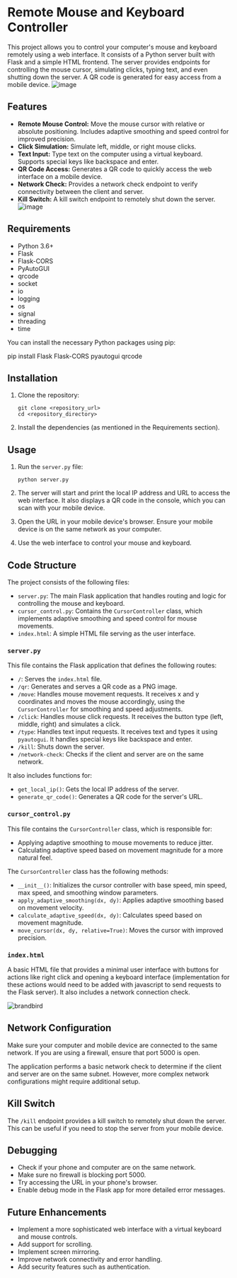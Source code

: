 # Remote Mouse and Keyboard Controller

This project allows you to control your computer's mouse and keyboard remotely using a web interface.  It consists of a Python server built with Flask and a simple HTML frontend.  The server provides endpoints for controlling the mouse cursor, simulating clicks, typing text, and even shutting down the server.  A QR code is generated for easy access from a mobile device.
![image](https://github.com/user-attachments/assets/090af24e-e630-4dc3-a583-dab0c4c23105)



## Features

*   **Remote Mouse Control:** Move the mouse cursor with relative or absolute positioning. Includes adaptive smoothing and speed control for improved precision.
*   **Click Simulation:** Simulate left, middle, or right mouse clicks.
*   **Text Input:** Type text on the computer using a virtual keyboard. Supports special keys like backspace and enter.
*   **QR Code Access:**  Generates a QR code to quickly access the web interface on a mobile device.
*   **Network Check:** Provides a network check endpoint to verify connectivity between the client and server.
*   **Kill Switch:** A kill switch endpoint to remotely shut down the server.
  ![image](https://github.com/user-attachments/assets/73585eb1-50a3-4b14-87b2-f76c67b04f13)


## Requirements

*   Python 3.6+
*   Flask
*   Flask-CORS
*   PyAutoGUI
*   qrcode
*   socket
*   io
*   logging
*   os
*   signal
*   threading
*   time

You can install the necessary Python packages using pip:

pip install Flask Flask-CORS pyautogui qrcode


## Installation

1.  Clone the repository:

    ```
    git clone <repository_url>
    cd <repository_directory>
    ```

2.  Install the dependencies (as mentioned in the Requirements section).

## Usage

1.  Run the `server.py` file:

    ```
    python server.py
    ```

2.  The server will start and print the local IP address and URL to access the web interface. It also displays a QR code in the console, which you can scan with your mobile device.

3.  Open the URL in your mobile device's browser.  Ensure your mobile device is on the same network as your computer.

4.  Use the web interface to control your mouse and keyboard.

## Code Structure

The project consists of the following files:

*   `server.py`: The main Flask application that handles routing and logic for controlling the mouse and keyboard.
*   `cursor_control.py`: Contains the `CursorController` class, which implements adaptive smoothing and speed control for mouse movements.
*   `index.html`: A simple HTML file serving as the user interface.

### `server.py`

This file contains the Flask application that defines the following routes:

*   `/`: Serves the `index.html` file.
*   `/qr`: Generates and serves a QR code as a PNG image.
*   `/move`: Handles mouse movement requests.  It receives x and y coordinates and moves the mouse accordingly, using the `CursorController` for smoothing and speed adjustments.
*   `/click`: Handles mouse click requests.  It receives the button type (left, middle, right) and simulates a click.
*   `/type`: Handles text input requests. It receives text and types it using `pyautogui`. It handles special keys like backspace and enter.
*   `/kill`:  Shuts down the server.
*   `/network-check`: Checks if the client and server are on the same network.

It also includes functions for:

*   `get_local_ip()`:  Gets the local IP address of the server.
*   `generate_qr_code()`: Generates a QR code for the server's URL.

### `cursor_control.py`

This file contains the `CursorController` class, which is responsible for:

*   Applying adaptive smoothing to mouse movements to reduce jitter.
*   Calculating adaptive speed based on movement magnitude for a more natural feel.

The `CursorController` class has the following methods:

*   `__init__()`: Initializes the cursor controller with base speed, min speed, max speed, and smoothing window parameters.
*   `apply_adaptive_smoothing(dx, dy)`: Applies adaptive smoothing based on movement velocity.
*   `calculate_adaptive_speed(dx, dy)`: Calculates speed based on movement magnitude.
*   `move_cursor(dx, dy, relative=True)`: Moves the cursor with improved precision.

### `index.html`

A basic HTML file that provides a minimal user interface with buttons for actions like right click and opening a keyboard interface (implementation for these actions would need to be added with javascript to send requests to the Flask server).  It also includes a network connection check.

![brandbird](https://github.com/user-attachments/assets/027a97e6-ae94-49c9-84eb-7f7ab2a153f7)


## Network Configuration

Make sure your computer and mobile device are connected to the same network. If you are using a firewall, ensure that port 5000 is open.

The application performs a basic network check to determine if the client and server are on the same subnet. However, more complex network configurations might require additional setup.

## Kill Switch

The `/kill` endpoint provides a kill switch to remotely shut down the server. This can be useful if you need to stop the server from your mobile device.

## Debugging

*   Check if your phone and computer are on the same network.
*   Make sure no firewall is blocking port 5000.
*   Try accessing the URL in your phone's browser.
*   Enable debug mode in the Flask app for more detailed error messages.

## Future Enhancements

*   Implement a more sophisticated web interface with a virtual keyboard and mouse controls.
*   Add support for scrolling.
*   Implement screen mirroring.
*   Improve network connectivity and error handling.
*   Add security features such as authentication.
